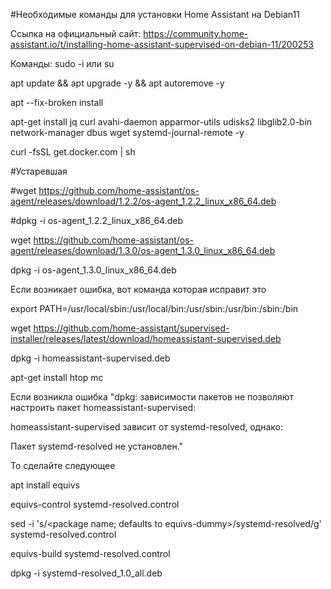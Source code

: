 #Необходимые команды для установки Home Assistant на Debian11

Ссылка на официальный сайт:
https://community.home-assistant.io/t/installing-home-assistant-supervised-on-debian-11/200253

Команды: 
sudo -i 
 или 
su

apt update && apt upgrade -y && apt autoremove -y

apt --fix-broken install

apt-get install jq curl avahi-daemon apparmor-utils udisks2 libglib2.0-bin network-manager dbus wget systemd-journal-remote -y

curl -fsSL get.docker.com | sh

#Устаревшая

#wget https://github.com/home-assistant/os-agent/releases/download/1.2.2/os-agent_1.2.2_linux_x86_64.deb

#dpkg -i os-agent_1.2.2_linux_x86_64.deb

wget https://github.com/home-assistant/os-agent/releases/download/1.3.0/os-agent_1.3.0_linux_x86_64.deb

dpkg -i os-agent_1.3.0_linux_x86_64.deb


Если возникает ошибка, вот команда которая исправит это

export PATH=/usr/local/sbin:/usr/local/bin:/usr/sbin:/usr/bin:/sbin:/bin

wget https://github.com/home-assistant/supervised-installer/releases/latest/download/homeassistant-supervised.deb

dpkg -i homeassistant-supervised.deb

apt-get install htop mc

Если возникла ошибка
"dpkg: зависимости пакетов не позволяют настроить пакет homeassistant-supervised:

homeassistant-supervised зависит от systemd-resolved, однако:

Пакет systemd-resolved не установлен."

То сделайте следующее

apt install equivs

equivs-control systemd-resolved.control

sed -i 's/<package name; defaults to equivs-dummy>/systemd-resolved/g' systemd-resolved.control

equivs-build systemd-resolved.control

dpkg -i systemd-resolved_1.0_all.deb
